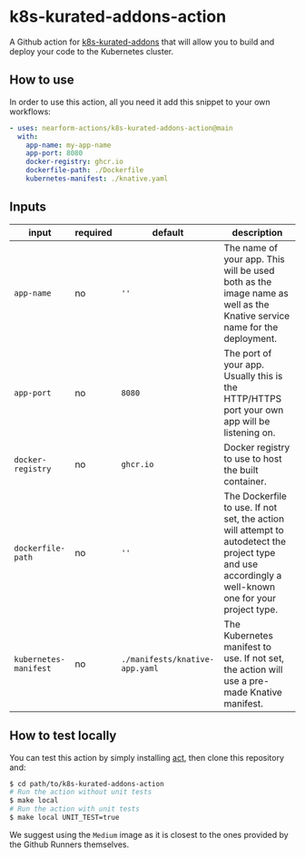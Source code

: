 # k8s-kurated-addons-action

A Github action for [k8s-kurated-addons](https://github.com/nearform/k8s-kurated-addons) that will allow you to build and deploy your code to the Kubernetes cluster.

## How to use

In order to use this action, all you need it add this snippet to your own workflows:

```yaml
- uses: nearform-actions/k8s-kurated-addons-action@main
  with:
    app-name: my-app-name
    app-port: 8080
    docker-registry: ghcr.io
    dockerfile-path: ./Dockerfile 
    kubernetes-manifest: ./knative.yaml
```

## Inputs

| input                 | required | default                        | description |
|-----------------------|----------|--------------------------------|-------------|
| `app-name`            | no       | `''`                           | The name of your app. This will be used both as the image name as well as the Knative service name for the deployment. |
| `app-port`            | no       | `8080`                         | The port of your app. Usually this is the HTTP/HTTPS port your own app will be listening on. |
| `docker-registry`     | no       | `ghcr.io`                      | Docker registry to use to host the built container. |
| `dockerfile-path`     | no       | `''`                           | The Dockerfile to use. If not set, the action will attempt to autodetect the project type and use accordingly a well-known one for your project type. |
| `kubernetes-manifest` | no       | `./manifests/knative-app.yaml` | The Kubernetes manifest to use. If not set, the action will use a pre-made Knative manifest. |


## How to test locally

You can test this action by simply installing [act](https://github.com/nektos/act), then clone this repository and:

```bash
$ cd path/to/k8s-kurated-addons-action
# Run the action without unit tests
$ make local
# Run the action with unit tests
$ make local UNIT_TEST=true
```

We suggest using the `Medium` image as it is closest to the ones provided by the Github Runners themselves.
